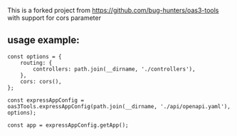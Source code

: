 This is a forked project from https://github.com/bug-hunters/oas3-tools with support for cors parameter

## usage example:

```
const options = {
    routing: {
        controllers: path.join(__dirname, './controllers'),
    },
    cors: cors(),
};

const expressAppConfig = oas3Tools.expressAppConfig(path.join(__dirname, './api/openapi.yaml'), options);

const app = expressAppConfig.getApp();
```